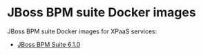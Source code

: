 JBoss BPM suite Docker images
=============================

JBoss BPM suite Docker images for XPaaS services:

* [JBoss BPM Suite 6.1.0](./6.1/xpaas-bpmsuite/README.md)
